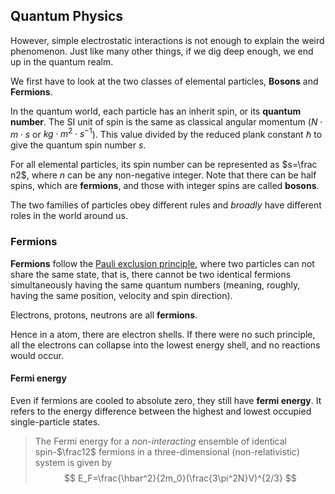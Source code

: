 <efe></efe>

## Quantum Physics

However, simple electrostatic interactions is not enough to explain the weird phenomenon. Just like many other things, if we dig deep enough, we end up in the quantum realm.

We first have to look at the two classes of elemental particles, **Bosons** and **Fermions**.

In the quantum world, each particle has an inherit spin, or its **quantum number**. The SI unit of spin is the same as classical angular momentum ($N\cdot m\cdot s$ or $kg\cdot m^2\cdot s^{-1}$). This value divided by the reduced plank constant $\hbar$ to give the quantum spin number $s$.

For all elemental particles, its spin number can be represented as $s=\frac n2$, where $n$ can be any non-negative integer.
Note that there can be half spins, which are **fermions**, and those with integer spins are called **bosons**.

The two families of particles obey different rules and *broadly* have different roles in the world around us.

### Fermions

**Fermions** follow the [Pauli exclusion principle](https://en.wikipedia.org/wiki/Pauli_exclusion_principle), where two particles can not share the same state, that is, there cannot be two identical fermions simultaneously having the same quantum numbers (meaning, roughly, having the same position, velocity and spin direction).

Electrons, protons, neutrons are all **fermions**.

Hence in a atom, there are electron shells. If there were no such principle, all the electrons can collapse into the lowest energy shell, and no reactions would occur.

#### Fermi energy

Even if fermions are cooled to absolute zero, they still have **fermi energy**. It refers to the energy difference between the highest and lowest occupied single-particle states.

> The Fermi energy for a *non-interacting* ensemble of identical spin-$\frac12$ fermions in a three-dimensional (non-relativistic) system is given by
> $$
> E_F=\frac{\hbar^2}{2m_0}(\frac{3\pi^2N}V)^{2/3}
> $$

